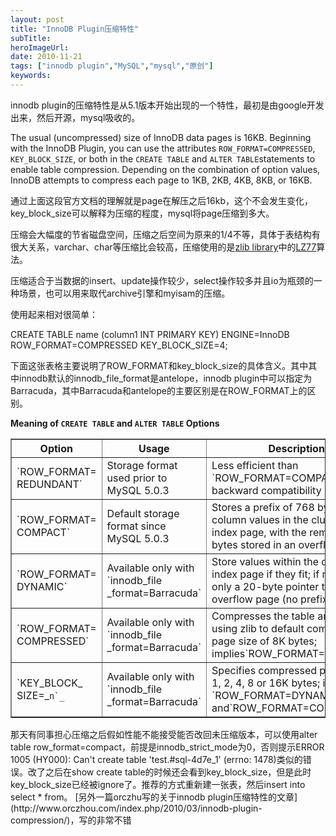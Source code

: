 ```yaml
---
layout: post 
title: "InnoDB Plugin压缩特性"
subTitle: 
heroImageUrl: 
date: 2010-11-21
tags: ["innodb plugin","MySQL","mysql","原创"]
keywords: 
---
```


innodb plugin的压缩特性是从5.1版本开始出现的一个特性，最初是由google开发出来，然后开源，mysql吸收的。

The usual (uncompressed) size of InnoDB data pages is 16KB. Beginning with the InnoDB Plugin, you can use the attributes `ROW_FORMAT=COMPRESSED`, `KEY_BLOCK_SIZE`, or both in the `CREATE TABLE` and `ALTER TABLE`statements to enable table compression. Depending on the combination of option values, InnoDB attempts to compress each page to 1KB, 2KB, 4KB, 8KB, or 16KB.

通过上面这段官方文档的理解就是page在解压之后16kb，这个不会发生变化，key_block_size可以解释为压缩的程度，mysql将page压缩到多大。

压缩会大幅度的节省磁盘空间，压缩之后空间为原来的1/4不等，具体于表结构有很大关系，varchar、char等压缩比会较高，压缩使用的是[zlib library](http://www.zlib.net/)中的[LZ77](http://zh.wikipedia.org/wiki/LZ77%E4%B8%8ELZ78)算法。

压缩适合于当数据的insert、update操作较少，select操作较多并且io为瓶颈的一种场景，也可以用来取代archive引擎和myisam的压缩。

使用起来相对很简单：

CREATE TABLE name (column1 INT PRIMARY KEY) ENGINE=InnoDB
ROW_FORMAT=COMPRESSED
KEY_BLOCK_SIZE=4;

下面这张表格主要说明了ROW_FORMAT和key_block_size的具体含义。其中其中innodb默认的innodb_file_format是antelope，innodb plugin中可以指定为Barracuda，其中Barracuda和antelope的主要区别是在ROW_FORMAT上的区别。

**Meaning of `CREATE TABLE` and `ALTER TABLE` Options**
<table border="1" summary="Meaning of CREATE TABLE and ALTER TABLE Options"><colgroup> <col></col> <col></col> <col></col> </colgroup>
<thead>
<tr>
<th>Option</th>
<th>Usage</th>
<th>Description</th>
</tr>
</thead>
<tbody>
<tr>
<td>`ROW_FORMAT=​REDUNDANT`</td>
<td>Storage format used prior to MySQL 5.0.3</td>
<td>Less efficient than `ROW_FORMAT=COMPACT`; for backward compatibility</td>
</tr>
<tr>
<td>`ROW_FORMAT=​COMPACT`</td>
<td>Default storage format since MySQL 5.0.3</td>
<td>Stores a prefix of 768 bytes of long column values in the clustered index page, with the remaining bytes stored in an overflow page</td>
</tr>
<tr>
<td>`ROW_FORMAT=​DYNAMIC`</td>
<td>Available only with `innodb_file​_format=Barracuda`</td>
<td>Store values within the clustered index page if they fit; if not, stores only a 20-byte pointer to an overflow page (no prefix)</td>
</tr>
<tr>
<td>`ROW_FORMAT=​COMPRESSED`</td>
<td>Available only with `innodb_file​_format=Barracuda`</td>
<td>Compresses the table and indexes using zlib to default compressed page size of 8K bytes; implies`ROW_FORMAT=DYNAMIC`</td>
</tr>
<tr>
<td>`KEY_BLOCK_​SIZE=_<code>n`_</code></td>
<td>Available only with `innodb_file​_format=Barracuda`</td>
<td>Specifies compressed page size of 1, 2, 4, 8 or 16K bytes; implies `ROW_FORMAT=DYNAMIC` and`ROW_FORMAT=COMPRESSED`</td>
</tr>
</tbody>
</table>
那天有同事担心压缩之后假如性能不能接受能否改回未压缩版本，可以使用alter table row_format=compact，前提是innodb_strict_mode为0，否则提示ERROR 1005 (HY000): Can't create table 'test.#sql-4d7e_1' (errno: 1478)类似的错误。改了之后在show create table的时候还会看到key_block_size，但是此时key_block_size已经被ignore了。推荐的方式重新建一张表，然后insert into select * from。
[另外一篇orczhu写的关于innodb plugin压缩特性的文章](http://www.orczhou.com/index.php/2010/03/innodb-plugin-compression/)，写的非常不错